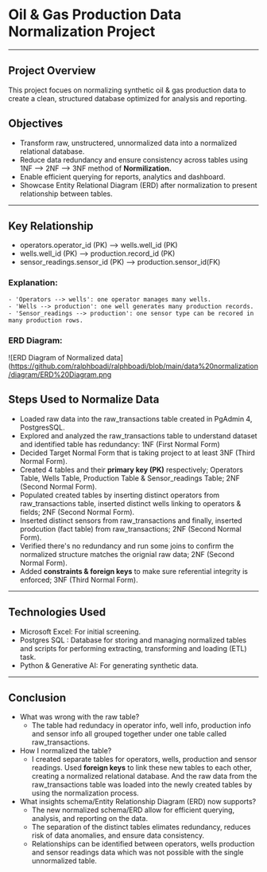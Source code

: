 # Oil & Gas Production Data Normalization Project 

---

## Project Overview 
This project focues on normalizing synthetic oil & gas production data to create a clean, structured database optimized for analysis and reporting. 

## Objectives
  - Transform raw, unstructered, unnormalized data into a normalized relational database.
  - Reduce data redundancy and ensure consistency across tables using 1NF --> 2NF --> 3NF method of **Normilization.**
  - Enable efficient querying for reports, analytics and dashboard.
  - Showcase Entity Relational Diagram (ERD) after normalization to present relationship between tables.

---

## Key Relationship 
  - operators.operator_id (PK) --> wells.well_id (PK)
  - wells.well_id (PK) --> production.record_id (PK)
  - sensor_readings.sensor_id (PK) --> production.sensor_id(FK)
### Explanation: 
    - 'Operators --> wells': one operator manages many wells. 
    - 'Wells --> production': one well generates many production records. 
    - 'Sensor_readings --> production': one sensor type can be recored in many production rows. 
    
### ERD Diagram: 
![ERD Diagram of Normalized data] (https://github.com/ralphboadi/ralphboadi/blob/main/data%20normalization/diagram/ERD%20Diagram.png
  
## Steps Used to Normalize Data 
  - Loaded raw data into the raw_transactions table created in PgAdmin 4, PostgresSQL.
  - Explored and analyzed the raw_transactions table to understand dataset and identified table has redundancy: 1NF (First Normal Form)
  - Decided Target Normal Form that is taking project to at least 3NF (Third Normal Form). 
  - Created 4 tables and their **primary key (PK)** respectively; Operators Table, Wells Table, Production Table & Sensor_readings Table; 2NF (Second Normal Form).
  - Populated created tables by inserting distinct operators from raw_transactions table, inserted distinct wells linking to operators & fields; 2NF (Second Normal Form). 
  - Inserted distinct sensors from raw_transactions and finally, inserted prodcution (fact table) from raw_transactions; 2NF (Second Normal Form).
  - Verified there's no redundancy and run some joins to confirm the normalized structure matches the orignial raw data; 2NF (Second Normal Form).
  - Added **constraints & foreign keys** to make sure referential integrity is enforced; 3NF (Third Normal Form).

---
## Technologies Used
  - Microsoft Excel: For initial screening. 
  - Postgres SQL : Database for storing and managing normalized tables and scripts for performing extracting, transforming and loading (ETL) task.
  - Python & Generative AI: For generating synthetic data.

---
## Conclusion 
  - What was wrong with the raw table? 
      - The table had redundacy in operator info, well info, production info and sensor info all grouped together under one table called raw_transactions.
  - How I normalized the table? 
      - I created separate tables for operators, wells, production and sensor readings. Used **foreign keys** to link these new tables to each other, creating a normalized relational database. And the raw data from the raw_transactions table was loaded into the newly created tables by using the normalization process. 
  - What insights schema/Entity Relationship Diagram (ERD) now supports?
      - The new normalized schema/ERD allow for efficient querying, analysis, and reporting on the data.
      - The separation of the distinct tables elimates redundancy, reduces risk of data anomalies, and ensure data consistency.
      - Relationships can be identified between operators, wells production and sensor readings data which was not possible with the single unnormalized table.








